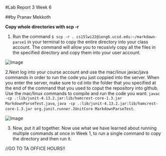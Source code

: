 #Lab Report 3 Week 6

##by Pranav Mekkoth


**Copy whole directories with scp -r**

1. Run the command `$ scp -r . cs15lwi22@ieng6.ucsd.edu:~/markdown-parse1` in your terminal to copy the entire directory into your class account. 
   The command will allow you to recusivly copy all the files in the specified directory and copy them into your user account.
  
  ![Image](https://user-images.githubusercontent.com/97641097/153343247-e97422cd-4bb1-48e4-961e-7c1a014f5a3f.png)

2.Next log into your course account and use the mac/linux javac/java commands in order to run the code you just coppied into the server. When you enter the server, 
  make sure to cd into the folder that you specified at the end of the command that you used to coput the repository into github. 
  Use the mac/linux commands to compile and run the code you want: 
  `javac -cp .:lib/junit-4.13.2.jar:lib/hamcrest-core-1.3.jar MarkdownParseTest.java`,
  `java -cp .:lib/junit-4.13.2.jar:lib/hamcrest-core-1.3.jar org.junit.runner.JUnitCore MarkdownParseTest`.

  
  ![Image](https://user-images.githubusercontent.com/97641097/153345609-ea942210-71a7-42cc-aeb8-17ca86b859b3.png)
  
 3. Now, put it all together. Now use what we have learned about running multiple commands at once in Week 1, to run a single command to copy the directory and then run it. 

  //GO TO TA OFFICE HOURS!!

